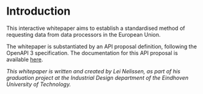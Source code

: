 # Introduction

This interactive whitepaper aims to establish a standardised method of requesting data from data processors in the European Union.

The whitepaper is substantiated by an API proposal definition, following the OpenAPI 3 specification. The documentation for this API proposal is available [here](https://bump.sh/doc/open-dsar-api).

_This whitepaper is written and created by Lei Nelissen, as part of his graduation project at the Industrial Design department of the Eindhoven University of Technology._

